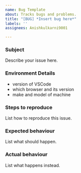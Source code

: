 ```yaml
---
name: Bug Template
about: Tracks bugs and problems.
title: "[BUG] *Insert bug here*"
labels: ''
assignees: Anishkulkarni9001

---
```


### Subject
Describe your issue here.

### Environment Details
* version of VSCode
* which browser and its version
* make and model of machine

### Steps to reproduce
List how to reproduce this issue.

### Expected behaviour
List what should happen.

### Actual behaviour
List what happens instead.
